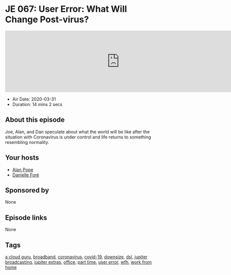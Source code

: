 # JE 067: User Error: What Will Change Post-virus?

<iframe src="https://player.fireside.fm/v2/WTrMvATU+SgHJP2h4?theme=dark" width="740" height="200" frameborder="0" scrolling="no"></iframe>

* Air Date: 2020-03-31
* Duration: 14 mins 2 secs

## About this episode

Joe, Alan, and Dan speculate about what the world will be like after the situation with Coronavirus is under control and life returns to something resembling normality.

## Your hosts
* [Alan Pope](https://extras.show/guests/popey)
* [Danielle Foré ](https://extras.show/guests/dani)

## Sponsored by

None



## Episode links

None



## Tags

[a cloud guru](https://extras.show/tags/a%20cloud%20guru), [broadband](https://extras.show/tags/broadband), [coronavirus](https://extras.show/tags/coronavirus), [covid-19](https://extras.show/tags/covid-19), [downsize](https://extras.show/tags/downsize), [dsl](https://extras.show/tags/dsl), [jupiter broadcasting](https://extras.show/tags/jupiter%20broadcasting), [jupiter extras](https://extras.show/tags/jupiter%20extras), [office](https://extras.show/tags/office), [part time](https://extras.show/tags/part%20time), [user error](https://extras.show/tags/user%20error), [wfh](https://extras.show/tags/wfh), [work from home](https://extras.show/tags/work%20from%20home)